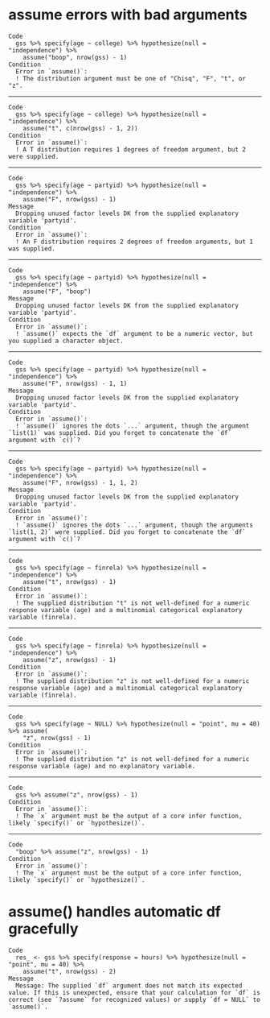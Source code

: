 # assume errors with bad arguments

    Code
      gss %>% specify(age ~ college) %>% hypothesize(null = "independence") %>%
        assume("boop", nrow(gss) - 1)
    Condition
      Error in `assume()`:
      ! The distribution argument must be one of "Chisq", "F", "t", or "z".

---

    Code
      gss %>% specify(age ~ college) %>% hypothesize(null = "independence") %>%
        assume("t", c(nrow(gss) - 1, 2))
    Condition
      Error in `assume()`:
      ! A T distribution requires 1 degrees of freedom argument, but 2 were supplied.

---

    Code
      gss %>% specify(age ~ partyid) %>% hypothesize(null = "independence") %>%
        assume("F", nrow(gss) - 1)
    Message
      Dropping unused factor levels DK from the supplied explanatory variable 'partyid'.
    Condition
      Error in `assume()`:
      ! An F distribution requires 2 degrees of freedom arguments, but 1 was supplied.

---

    Code
      gss %>% specify(age ~ partyid) %>% hypothesize(null = "independence") %>%
        assume("F", "boop")
    Message
      Dropping unused factor levels DK from the supplied explanatory variable 'partyid'.
    Condition
      Error in `assume()`:
      ! `assume()` expects the `df` argument to be a numeric vector, but you supplied a character object.

---

    Code
      gss %>% specify(age ~ partyid) %>% hypothesize(null = "independence") %>%
        assume("F", nrow(gss) - 1, 1)
    Message
      Dropping unused factor levels DK from the supplied explanatory variable 'partyid'.
    Condition
      Error in `assume()`:
      ! `assume()` ignores the dots `...` argument, though the argument `list(1)` was supplied. Did you forget to concatenate the `df` argument with `c()`?

---

    Code
      gss %>% specify(age ~ partyid) %>% hypothesize(null = "independence") %>%
        assume("F", nrow(gss) - 1, 1, 2)
    Message
      Dropping unused factor levels DK from the supplied explanatory variable 'partyid'.
    Condition
      Error in `assume()`:
      ! `assume()` ignores the dots `...` argument, though the arguments `list(1, 2)` were supplied. Did you forget to concatenate the `df` argument with `c()`?

---

    Code
      gss %>% specify(age ~ finrela) %>% hypothesize(null = "independence") %>%
        assume("t", nrow(gss) - 1)
    Condition
      Error in `assume()`:
      ! The supplied distribution "t" is not well-defined for a numeric response variable (age) and a multinomial categorical explanatory variable (finrela).

---

    Code
      gss %>% specify(age ~ finrela) %>% hypothesize(null = "independence") %>%
        assume("z", nrow(gss) - 1)
    Condition
      Error in `assume()`:
      ! The supplied distribution "z" is not well-defined for a numeric response variable (age) and a multinomial categorical explanatory variable (finrela).

---

    Code
      gss %>% specify(age ~ NULL) %>% hypothesize(null = "point", mu = 40) %>% assume(
        "z", nrow(gss) - 1)
    Condition
      Error in `assume()`:
      ! The supplied distribution "z" is not well-defined for a numeric response variable (age) and no explanatory variable.

---

    Code
      gss %>% assume("z", nrow(gss) - 1)
    Condition
      Error in `assume()`:
      ! The `x` argument must be the output of a core infer function, likely `specify()` or `hypothesize()`.

---

    Code
      "boop" %>% assume("z", nrow(gss) - 1)
    Condition
      Error in `assume()`:
      ! The `x` argument must be the output of a core infer function, likely `specify()` or `hypothesize()`.

# assume() handles automatic df gracefully

    Code
      res_ <- gss %>% specify(response = hours) %>% hypothesize(null = "point", mu = 40) %>%
        assume("t", nrow(gss) - 2)
    Message
      Message: The supplied `df` argument does not match its expected value. If this is unexpected, ensure that your calculation for `df` is correct (see `?assume` for recognized values) or supply `df = NULL` to `assume()`.

